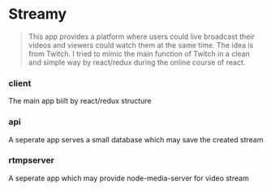 # Streamy
> This app provides a platform where users could live broadcast their videos and viewers could watch them at the same time. The idea is from Twitch. I tried to mimic the main function of Twitch in a clean and simple way by react/redux during the online course of react.

### client
The main app biilt by react/redux structure

### api
A seperate app serves a small database which may save the created stream

### rtmpserver
A seperate app which may provide node-media-server for video stream
